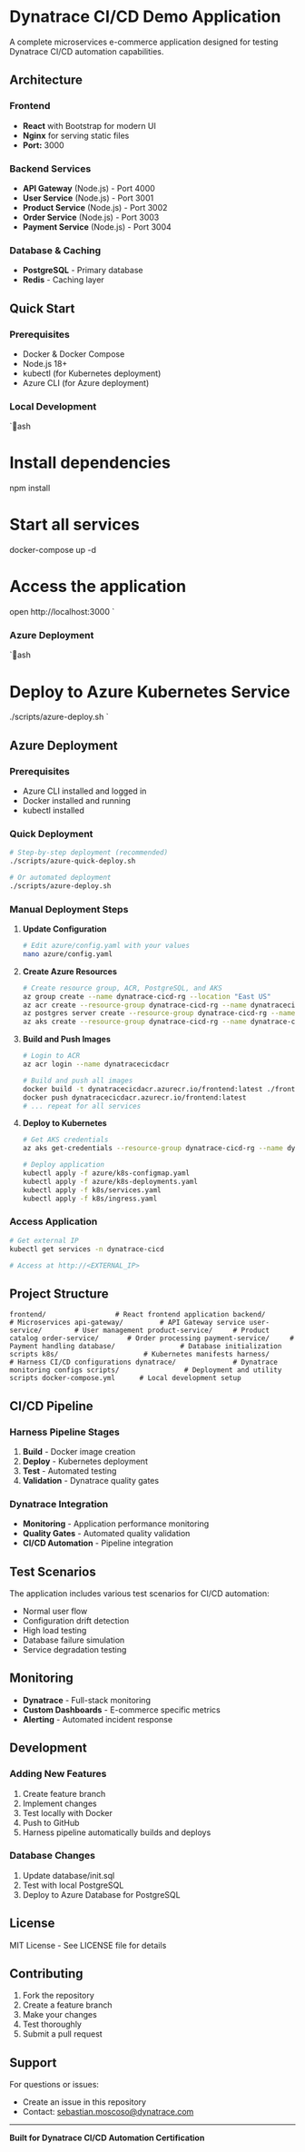 # Dynatrace CI/CD Demo Application

A complete microservices e-commerce application designed for testing Dynatrace CI/CD automation capabilities.

##  Architecture

### Frontend
- **React** with Bootstrap for modern UI
- **Nginx** for serving static files
- **Port:** 3000

### Backend Services
- **API Gateway** (Node.js) - Port 4000
- **User Service** (Node.js) - Port 3001
- **Product Service** (Node.js) - Port 3002
- **Order Service** (Node.js) - Port 3003
- **Payment Service** (Node.js) - Port 3004

### Database & Caching
- **PostgreSQL** - Primary database
- **Redis** - Caching layer

##  Quick Start

### Prerequisites
- Docker & Docker Compose
- Node.js 18+
- kubectl (for Kubernetes deployment)
- Azure CLI (for Azure deployment)

### Local Development
`ash
# Install dependencies
npm install

# Start all services
docker-compose up -d

# Access the application
open http://localhost:3000
`

### Azure Deployment
`ash
# Deploy to Azure Kubernetes Service
./scripts/azure-deploy.sh
`

##  Azure Deployment

### Prerequisites
- Azure CLI installed and logged in
- Docker installed and running
- kubectl installed

### Quick Deployment
```bash
# Step-by-step deployment (recommended)
./scripts/azure-quick-deploy.sh

# Or automated deployment
./scripts/azure-deploy.sh
```

### Manual Deployment Steps
1. **Update Configuration**
   ```bash
   # Edit azure/config.yaml with your values
   nano azure/config.yaml
   ```

2. **Create Azure Resources**
   ```bash
   # Create resource group, ACR, PostgreSQL, and AKS
   az group create --name dynatrace-cicd-rg --location "East US"
   az acr create --resource-group dynatrace-cicd-rg --name dynatracecicdacr --sku Basic
   az postgres server create --resource-group dynatrace-cicd-rg --name dynatrace-cicd-postgres --location "East US" --admin-user dynatraceadmin --admin-password "Dynatrace2025!" --sku-name B_Gen5_1
   az aks create --resource-group dynatrace-cicd-rg --name dynatrace-cicd-aks --node-count 2 --node-vm-size Standard_B2s --attach-acr dynatracecicdacr
   ```

3. **Build and Push Images**
   ```bash
   # Login to ACR
   az acr login --name dynatracecicdacr
   
   # Build and push all images
   docker build -t dynatracecicdacr.azurecr.io/frontend:latest ./frontend/
   docker push dynatracecicdacr.azurecr.io/frontend:latest
   # ... repeat for all services
   ```

4. **Deploy to Kubernetes**
   ```bash
   # Get AKS credentials
   az aks get-credentials --resource-group dynatrace-cicd-rg --name dynatrace-cicd-aks
   
   # Deploy application
   kubectl apply -f azure/k8s-configmap.yaml
   kubectl apply -f azure/k8s-deployments.yaml
   kubectl apply -f k8s/services.yaml
   kubectl apply -f k8s/ingress.yaml
   ```

### Access Application
```bash
# Get external IP
kubectl get services -n dynatrace-cicd

# Access at http://<EXTERNAL_IP>
```

##  Project Structure

`
 frontend/                 # React frontend application
 backend/                  # Microservices
    api-gateway/         # API Gateway service
    user-service/        # User management
    product-service/     # Product catalog
    order-service/       # Order processing
    payment-service/     # Payment handling
 database/                # Database initialization scripts
 k8s/                     # Kubernetes manifests
 harness/                 # Harness CI/CD configurations
 dynatrace/              # Dynatrace monitoring configs
 scripts/                # Deployment and utility scripts
 docker-compose.yml      # Local development setup
`

##  CI/CD Pipeline

### Harness Pipeline Stages
1. **Build** - Docker image creation
2. **Deploy** - Kubernetes deployment
3. **Test** - Automated testing
4. **Validation** - Dynatrace quality gates

### Dynatrace Integration
- **Monitoring** - Application performance monitoring
- **Quality Gates** - Automated quality validation
- **CI/CD Automation** - Pipeline integration

##  Test Scenarios

The application includes various test scenarios for CI/CD automation:
- Normal user flow
- Configuration drift detection
- High load testing
- Database failure simulation
- Service degradation testing

##  Monitoring

- **Dynatrace** - Full-stack monitoring
- **Custom Dashboards** - E-commerce specific metrics
- **Alerting** - Automated incident response

##  Development

### Adding New Features
1. Create feature branch
2. Implement changes
3. Test locally with Docker
4. Push to GitHub
5. Harness pipeline automatically builds and deploys

### Database Changes
1. Update database/init.sql
2. Test with local PostgreSQL
3. Deploy to Azure Database for PostgreSQL

##  License

MIT License - See LICENSE file for details

##  Contributing

1. Fork the repository
2. Create a feature branch
3. Make your changes
4. Test thoroughly
5. Submit a pull request

##  Support

For questions or issues:
- Create an issue in this repository
- Contact: sebastian.moscoso@dynatrace.com

---

**Built for Dynatrace CI/CD Automation Certification**
